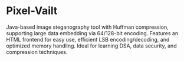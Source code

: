 # Pixel-Vailt
Java-based image steganography tool with Huffman compression, supporting large data embedding via 64/128-bit encoding. Features an HTML frontend for easy use, efficient LSB encoding/decoding, and optimized memory handling. Ideal for learning DSA, data security, and compression techniques.
